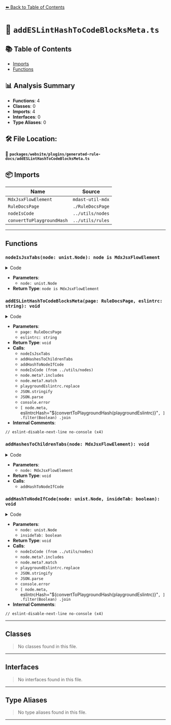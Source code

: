 [⬅️ Back to Table of Contents](../../../../index.md)

# 📄 `addESLintHashToCodeBlocksMeta.ts`

## 📚 Table of Contents

- [Imports](#imports)
- [Functions](#functions)

## 📊 Analysis Summary

- **Functions**: 4
- **Classes**: 0
- **Imports**: 4
- **Interfaces**: 0
- **Type Aliases**: 0

## 🛠️ File Location:
📂 **`packages/website/plugins/generated-rule-docs/addESLintHashToCodeBlocksMeta.ts`**

## 📦 Imports

| Name | Source |
|------|--------|
| `MdxJsxFlowElement` | `mdast-util-mdx` |
| `RuleDocsPage` | `./RuleDocsPage` |
| `nodeIsCode` | `../utils/nodes` |
| `convertToPlaygroundHash` | `../utils/rules` |


---

## Functions

### `nodeIsJsxTabs(node: unist.Node): node is MdxJsxFlowElement`

<details><summary>Code</summary>

```ts
function nodeIsJsxTabs(node: unist.Node): node is MdxJsxFlowElement {
  return (
    node.type === 'mdxJsxFlowElement' && 'name' in node && node.name === 'Tabs'
  );
}
```
</details>

- **Parameters**:
  - `node: unist.Node`
- **Return Type**: `node is MdxJsxFlowElement`
### `addESLintHashToCodeBlocksMeta(page: RuleDocsPage, eslintrc: string): void`

<details><summary>Code</summary>

```ts
export function addESLintHashToCodeBlocksMeta(
  page: RuleDocsPage,
  eslintrc: string,
): void {
  for (const node of page.children) {
    if (nodeIsJsxTabs(node)) {
      addHashesToChildrenTabs(node);
    } else {
      addHashToNodeIfCode(node);
    }
  }

  function addHashesToChildrenTabs(node: MdxJsxFlowElement): void {
    for (const tabItem of node.children) {
      if ('children' in tabItem) {
        for (const child of tabItem.children) {
          addHashToNodeIfCode(child, true);
        }
      }
    }
  }

  function addHashToNodeIfCode(node: unist.Node, insideTab?: boolean): void {
    if (
      nodeIsCode(node) &&
      (insideTab || node.meta?.includes('showPlaygroundButton')) &&
      !node.meta?.includes('title="eslint.config.mjs"') &&
      !node.meta?.includes('title=".eslintrc.cjs"') &&
      !node.meta?.includes('eslintrcHash=')
    ) {
      let playgroundEslintrc = eslintrc;
      const option = node.meta?.match(optionRegex)?.groups?.option;
      if (option) {
        playgroundEslintrc = playgroundEslintrc.replace(
          '"error"',
          `["error", ${option}]`,
        );
        try {
          playgroundEslintrc = JSON.stringify(
            JSON.parse(playgroundEslintrc),
            null,
            2,
          );
        } catch (err) {
          // eslint-disable-next-line no-console
          console.error(
            `Invalid JSON detected in ${page.file.basename}. Check the \`option\` in the meta strings of code blocks.`,
          );
          throw err;
        }
      }

      node.meta = [
        node.meta,
        `eslintrcHash="${convertToPlaygroundHash(playgroundEslintrc)}"`,
      ]
        .filter(Boolean)
        .join(' ');
    }
  }
}
```
</details>

- **Parameters**:
  - `page: RuleDocsPage`
  - `eslintrc: string`
- **Return Type**: `void`
- **Calls**:
  - `nodeIsJsxTabs`
  - `addHashesToChildrenTabs`
  - `addHashToNodeIfCode`
  - `nodeIsCode (from ../utils/nodes)`
  - `node.meta?.includes`
  - `node.meta?.match`
  - `playgroundEslintrc.replace`
  - `JSON.stringify`
  - `JSON.parse`
  - `console.error`
  - `[
        node.meta,
        `eslintrcHash="${convertToPlaygroundHash(playgroundEslintrc)}"`,
      ]
        .filter(Boolean)
        .join`
- **Internal Comments**:
```
// eslint-disable-next-line no-console (x4)
```

### `addHashesToChildrenTabs(node: MdxJsxFlowElement): void`

<details><summary>Code</summary>

```ts
function addHashesToChildrenTabs(node: MdxJsxFlowElement): void {
    for (const tabItem of node.children) {
      if ('children' in tabItem) {
        for (const child of tabItem.children) {
          addHashToNodeIfCode(child, true);
        }
      }
    }
  }
```
</details>

- **Parameters**:
  - `node: MdxJsxFlowElement`
- **Return Type**: `void`
- **Calls**:
  - `addHashToNodeIfCode`
### `addHashToNodeIfCode(node: unist.Node, insideTab: boolean): void`

<details><summary>Code</summary>

```ts
function addHashToNodeIfCode(node: unist.Node, insideTab?: boolean): void {
    if (
      nodeIsCode(node) &&
      (insideTab || node.meta?.includes('showPlaygroundButton')) &&
      !node.meta?.includes('title="eslint.config.mjs"') &&
      !node.meta?.includes('title=".eslintrc.cjs"') &&
      !node.meta?.includes('eslintrcHash=')
    ) {
      let playgroundEslintrc = eslintrc;
      const option = node.meta?.match(optionRegex)?.groups?.option;
      if (option) {
        playgroundEslintrc = playgroundEslintrc.replace(
          '"error"',
          `["error", ${option}]`,
        );
        try {
          playgroundEslintrc = JSON.stringify(
            JSON.parse(playgroundEslintrc),
            null,
            2,
          );
        } catch (err) {
          // eslint-disable-next-line no-console
          console.error(
            `Invalid JSON detected in ${page.file.basename}. Check the \`option\` in the meta strings of code blocks.`,
          );
          throw err;
        }
      }

      node.meta = [
        node.meta,
        `eslintrcHash="${convertToPlaygroundHash(playgroundEslintrc)}"`,
      ]
        .filter(Boolean)
        .join(' ');
    }
  }
```
</details>

- **Parameters**:
  - `node: unist.Node`
  - `insideTab: boolean`
- **Return Type**: `void`
- **Calls**:
  - `nodeIsCode (from ../utils/nodes)`
  - `node.meta?.includes`
  - `node.meta?.match`
  - `playgroundEslintrc.replace`
  - `JSON.stringify`
  - `JSON.parse`
  - `console.error`
  - `[
        node.meta,
        `eslintrcHash="${convertToPlaygroundHash(playgroundEslintrc)}"`,
      ]
        .filter(Boolean)
        .join`
- **Internal Comments**:
```
// eslint-disable-next-line no-console (x4)
```


---

## Classes

> No classes found in this file.


---

## Interfaces

> No interfaces found in this file.


---

## Type Aliases

> No type aliases found in this file.


---